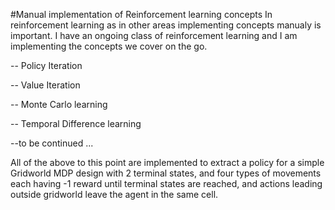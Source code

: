 #Manual implementation of Reinforcement learning concepts
In reinforcement learning as in other areas implementing concepts manualy is important.
I have an ongoing class of reinforcement learning and I am implementing the concepts we cover on the go.

  -- Policy Iteration

  -- Value Iteration

  -- Monte Carlo learning

  -- Temporal Difference learning

  --to be continued ...

All of the above to this point are implemented to extract a policy for a simple Gridworld MDP design with 2 terminal states, 
and four types of movements each having -1 reward until terminal states are reached, and actions leading outside gridworld leave the agent in the same cell.
